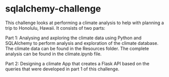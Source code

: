 # sqlalchemy-challenge

This challenge looks at performing a climate analysis to help with planning a trip to Honolulu, Hawaii. It consists of two parts:

Part 1: Analysing and axploring the climate data using Python and SQLAlchemy to perform analysis and exploration of the climate database. The climate data can be found in the Resources folder. The complete analysis can be found in the climate.ipynb file. 

Part 2: Designing a climate App that creates a Flask API based on the queries that were developed in part 1 of this challenge. 
